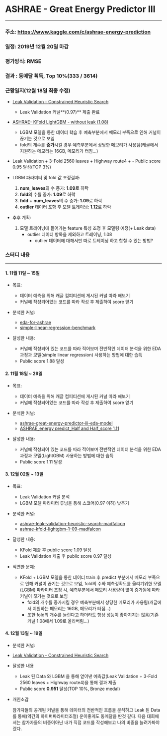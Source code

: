 # ASHRAE - Great Energy Predictor III
---
### 주소: https://www.kaggle.com/c/ashrae-energy-prediction 

### 일정: 2019년 12월 20일 마감

### 평가방식: RMSE

### 결과 : 동메달 획득, Top 10%(333 / 3614)

### 근황일지(12월 18일 최종 수정)
 - [Leak Validation - Constrained Heuristic Search](https://www.kaggle.com/kulkarnivishwanath/ashrae-great-energy-predictor-iii-eda-model/comments)
	- Leak Validation  커널**(0.97)** 제출 완료

 - [ASHRAE- KFold LightGBM - without leak (1.08)](https://www.kaggle.com/aitude/ashrae-kfold-lightgbm-without-leak-1-08)
	-  LGBM 모델을 통한 데이터 학습 후 예측부분에서 메모리 부족으로 인해 커널이 끊기는 것으로 보임
	- fold의 개수를 **증가**시킬 경우 예측부분에서 상당한 메모리가 사용됨(캐글에서 지원하는 메모리는 16GB, 메모리가 터짐...)

 - Leak Validation + 3-Fold 2560 leaves + Highway route4 + 
		- Public score 0.95 달성(TOP 3%)

 - LGBM 파라미터 및 fold 값 조정결과: 
	1. **num_leaves**의 수 증가: **1.09**로 하락
	2. **fold**의 수를 증가: **1.09**로 하락
	3. **fold** + **num_leaves**의 수 증가: **1.09**로 하락	
	4. **outlier** 데이터 포함 후 모델 트레이닝: **1.12**로 하락

 - 추후 계획:
	1. 모델 트레이닝에 들어가는 feature 특성 조정 후 모델링 예정(+ Leak data) 
		- outlier 데이터 항목을 제외하고 트레이닝, 1.08
			- outlier 데이터에 대해서만 따로 트레이닝 하고 합칠 수 있는 방법?

### 스터디 내용
---
#### 1. 11월 11일 ~ 15일
 - 목표:
	- 데이터 예측을 위해 캐글 컴피티션에 게시된 커널 따라 해보기
	- 커널에 작성되어있는 코드를 따라 작성 후 제출하여 score 얻기

 - 분석한 커널:
	- [eda-for-ashrae](https://github.com/madfalc0n/kaggle_project/blob/master/great_energy_predict/notebook/20191114/EDA_or_Model%20apply.ipynb)
	- [simple-linear-regression-benchmark](https://github.com/madfalc0n/kaggle_project/blob/master/great_energy_predict/notebook/20191112/Simple%20Linear%20Regression%20Benchmark.ipynb)

 - 달성한 내용:
	- 커널에 작성되어 있는 코드를 따라 적어보며 전반적인 데이터 분석을 위한 EDA 과정과 모델(simple linear regression) 사용하는 방법에 대한 습득
	- Public score 1.88 달성

#### 2. 11월 18일 ~ 29일
 - 목표:
	- 데이터 예측을 위해 캐글 컴피티션에 게시된 커널 따라 해보기
	- 커널에 작성되어있는 코드를 따라 작성 후 제출하여 score 얻기

 - 분석한 커널:
	- [ashrae-great-energy-predictor-iii-eda-model](https://github.com/madfalc0n/kaggle_project/blob/master/great_energy_predict/notebook/20191120/ASHRAE%20-%20Great%20Energy%20Predictor%20III-%20EDA%26Model_2.ipynb)
	- [ASHRAE_energy predict_Half and Half_score 1.11](https://github.com/madfalc0n/kaggle_project/blob/master/great_energy_predict/notebook/20191209/ASHRAE_energy%20predict_Half%20and%20Half_score%201.11.ipynb)

 - 달성한 내용:
	- 커널에 작성되어 있는 코드를 따라 적어보며 전반적인 데이터 분석을 위한 EDA 과정과 모델(LightGBM) 사용하는 방법에 대한 습득
	- Public score 1.11 달성

#### 3. 12월 02일 ~ 13일
 - 목표:
	- Leak Validation 커널 분석
	- LGBM 모델 파라미터 튜닝을 통해 스코어(0.97 이하) 낮추기

 - 분석한 커널:
	- [ashrae-leak-validation-heuristic-search-madfalcon](https://github.com/madfalc0n/kaggle_project/blob/master/great_energy_predict/notebook/20191213/ashrae-leak-validation-heuristic-search-madfalcon.ipynb)
	- [ashrae-kfold-lightgbm-1-09-madfalcon](https://github.com/madfalc0n/kaggle_project/blob/master/great_energy_predict/notebook/20191213/ashrae-kfold-lightgbm-1-09-madfalcon.ipynb)

 - 달성한 내용:
	- KFold 제출 후 public score 1.09 달성
	- Leak Validation 제출 후 public score 0.97 달성

 - 직면한 문제:
	- KFold + LGBM 모델을 통한 데이터 train 후 predict 부분에서 메모리 부족으로 인해 커널이 끊기는 것으로 보임, fold의 수와 예측정확도를 올리기위한 모델(LGBM) 파라미터 조정 시, 예측부분에서 메모리 사용량이 많이 증가됨에 따라 커널이 끊기는 것으로 보임
		- fold의 개수를 증가시킬 경우 예측부분에서 상당한 메모리가 사용됨(캐글에서 지원하는 메모리는 16GB, 메모리가 터짐...)
		- 또한 fold의 개수를 늘린다고 하더라도 항상 성능이 좋아지지는 않음(기존 커널 1.08에서 1.09로 올라버림...)



#### 4. 12월 13일 ~ 19일

- 분석한 커널:
   
- [Leak Validation - Constrained Heuristic Search](https://www.kaggle.com/kulkarnivishwanath/ashrae-great-energy-predictor-iii-eda-model/comments)
   
 - 달성한 내용

    - Leak 된 Data 와 LGBM 을 통해 얻어낸 예측값(Leak Validation + 3-Fold 2560 leaves + Highway route4)을 통해 결과 제출
   - Public score **0.951** 달성(TOP 10%, Bronze medal)

- 개인소감

  참가자들의 공개된 커널을 통해 데이터의 전반적인 흐름을 분석하고 Leak 된 Data를 통해(약간의 하이퍼파라미터조절) 운이좋게도 동메달을 딴것 같다. 다음 대회에서는 참가자들의 비중이아닌 내가 직접 코드를 작성해보고 나의 비중을 늘려가봐야 겠다.